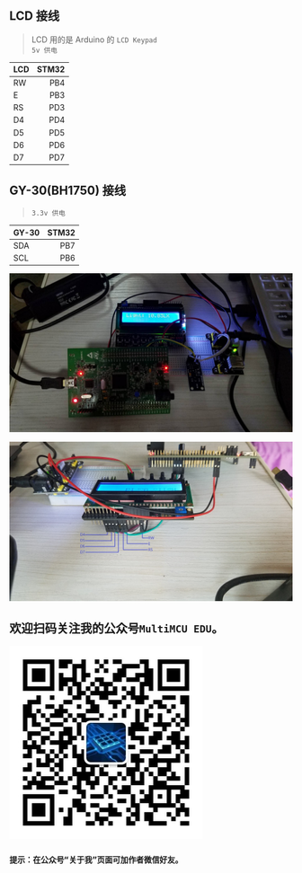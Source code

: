 LCD 接线
---
> LCD 用的是 Arduino 的 `LCD Keypad`<br>
> `5v 供电`

LCD    | STM32
:----- | -----:
RW     | PB4
E      | PB3
RS     | PD3
D4     | PD4
D5     | PD5
D6     | PD6
D7     | PD7

GY-30(BH1750) 接线
---
> `3.3v 供电`

GY-30  | STM32
:----- | -----:
SDA    | PB7
SCL    | PB6

![](https://github.com/code-structure-train/bh1750_demo/raw/master/Doc/bh1750_1.jpg)

![](https://github.com/code-structure-train/bh1750_demo/raw/master/Doc/lcd_keypad_2.jpg)

## 欢迎扫码关注我的公众号`MultiMCU EDU`。<br>
![](https://github.com/SuWeipeng/img/raw/master/gongzonghao.jpg)<br>
### `提示：在公众号“关于我”页面可加作者微信好友。`

